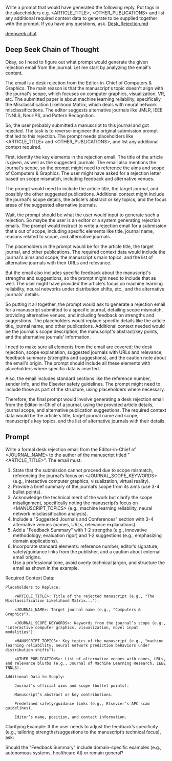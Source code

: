Write a prompt that would have generated the following reply. Put tags in the placeholders e.g. <ARTICLE_TITLE>, <OTHER_PUBLICATIONS> and list any additional required context data to generate to be supplied together with the prompt. If you have any questions, ask.
[Desk_Rejection.md](Desk_Rejection.md)

[deepseek chat](https://chat.deepseek.com/a/chat/s/8eb9a327-a160-4d38-a4eb-2885a107f528)

## Deep Seek Chain of Thought

Okay, so I need to figure out what prompt would generate the given rejection email from the journal. Let me start by analyzing the email's content.

The email is a desk rejection from the Editor-in-Chief of Computers & Graphics. The main reason is that the manuscript's topic doesn't align with the journal's scope, which focuses on computer graphics, visualization, VR, etc. The submitted paper is about machine learning reliability, specifically the Misclassification Likelihood Matrix, which deals with neural network misclassifications. The editor suggests alternative journals like JMLR, IEEE TNNLS, NeurIPS, and Pattern Recognition.

So, the user probably submitted a manuscript to this journal and got rejected. The task is to reverse-engineer the original submission prompt that led to this rejection. The prompt needs placeholders like <ARTICLE_TITLE> and <OTHER_PUBLICATIONS>, and list any additional context required.

First, identify the key elements in the rejection email. The title of the article is given, as well as the suggested journals. The email also mentions the journal's scope, so the prompt might need to reference the aims and scope of Computers & Graphics. The user might have asked for a rejection letter based on scope mismatch, including feedback and alternative venues.

The prompt would need to include the article title, the target journal, and possibly the other suggested publications. Additional context might include the journal's scope details, the article's abstract or key topics, and the focus areas of the suggested alternative journals.

Wait, the prompt should be what the user would input to generate such a rejection. So maybe the user is an editor or a system generating rejection emails. The prompt would instruct to write a rejection email for a submission that's out of scope, including specific elements like title, journal name, reasons related to scope, and alternative journals.

The placeholders in the prompt would be for the article title, the target journal, and other publications. The required context data would include the journal's aims and scope, the manuscript's main topics, and the list of alternative journals with their URLs and relevance.

But the email also includes specific feedback about the manuscript's strengths and suggestions, so the prompt might need to include that as well. The user might have provided the article's focus on machine learning reliability, neural networks under distribution shifts, etc., and the alternative journals' details.

So putting it all together, the prompt would ask to generate a rejection email for a manuscript submitted to a specific journal, detailing scope mismatch, providing alternative venues, and including feedback on strengths and suggestions. The placeholders would replace specific details like the article title, journal name, and other publications. Additional context needed would be the journal's scope description, the manuscript's abstract/key points, and the alternative journals' information.

I need to make sure all elements from the email are covered: the desk rejection, scope explanation, suggested journals with URLs and relevance, feedback summary (strengths and suggestions), and the caution note about the email's origin. The prompt should include all these elements with placeholders where specific data is inserted.

Also, the email includes standard sections like the reference number, sender info, and the Elsevier safety guidelines. The prompt might need to include those as part of the structure, using placeholders where necessary.

Therefore, the final prompt would involve generating a desk rejection email from the Editor-in-Chief of a journal, using the provided article details, journal scope, and alternative publication suggestions. The required context data would be the article's title, target journal name and scope, manuscript's key topics, and the list of alternative journals with their details.

## Prompt

Write a formal desk rejection email from the Editor-in-Chief of <JOURNAL_NAME> to the author of the manuscript titled "<ARTICLE_TITLE>". The email must:  
1. State that the submission cannot proceed due to scope mismatch, referencing the journal’s focus on <JOURNAL_SCOPE_KEYWORDS> (e.g., interactive computer graphics, visualization, virtual reality).  
2. Provide a brief summary of the journal’s scope from its aims (use 3-4 bullet points).  
3. Acknowledge the technical merit of the work but clarify the scope misalignment, specifically noting the manuscript’s focus on <MANUSCRIPT_TOPICS> (e.g., machine learning reliability, neural network misclassification analysis).  
4. Include a "Suggested Journals and Conferences" section with 3-4 alternative venues (names, URLs, relevance explanations).  
5. Add a "Feedback Summary" with 1-2 strengths (e.g., innovative methodology, evaluation rigor) and 1-2 suggestions (e.g., emphasizing domain applications).  
6. Incorporate standard elements: reference number, editor’s signature, safety/guidance links from the publisher, and a caution about external email origins.  
Use a professional tone, avoid overly technical jargon, and structure the email as shown in the example.

Required Context Data:

    Placeholders to Replace:

        <ARTICLE_TITLE>: Title of the rejected manuscript (e.g., "The Misclassification Likelihood Matrix...").

        <JOURNAL_NAME>: Target journal name (e.g., "Computers & Graphics").

        <JOURNAL_SCOPE_KEYWORDS>: Keywords from the journal’s scope (e.g., "interactive computer graphics, visualization, novel input modalities").

        <MANUSCRIPT_TOPICS>: Key topics of the manuscript (e.g., "machine learning reliability, neural network prediction behaviors under distribution shifts").

        <OTHER_PUBLICATIONS>: List of alternative venues with names, URLs, and relevance blurbs (e.g., Journal of Machine Learning Research, IEEE TNNLS).

    Additional Data to Supply:

        Journal’s official aims and scope (bullet points).

        Manuscript’s abstract or key contributions.

        Predefined safety/guidance links (e.g., Elsevier’s APC scam guidelines).

        Editor’s name, position, and contact information.

Clarifying Example:
If the user needs to adjust the feedback’s specificity (e.g., tailoring strengths/suggestions to the manuscript’s technical focus), ask:

Should the "Feedback Summary" include domain-specific examples (e.g., autonomous systems, healthcare AI) or remain general?  
